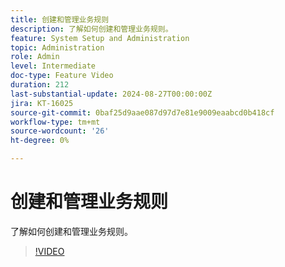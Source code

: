 ```yaml
---
title: 创建和管理业务规则
description: 了解如何创建和管理业务规则。
feature: System Setup and Administration
topic: Administration
role: Admin
level: Intermediate
doc-type: Feature Video
duration: 212
last-substantial-update: 2024-08-27T00:00:00Z
jira: KT-16025
source-git-commit: 0baf25d9aae087d97d7e81e9009eaabcd0b418cf
workflow-type: tm+mt
source-wordcount: '26'
ht-degree: 0%

---
```



# 创建和管理业务规则

了解如何创建和管理业务规则。

>[!VIDEO](https://video.tv.adobe.com/v/3433105/?quality=12&learn=on)
